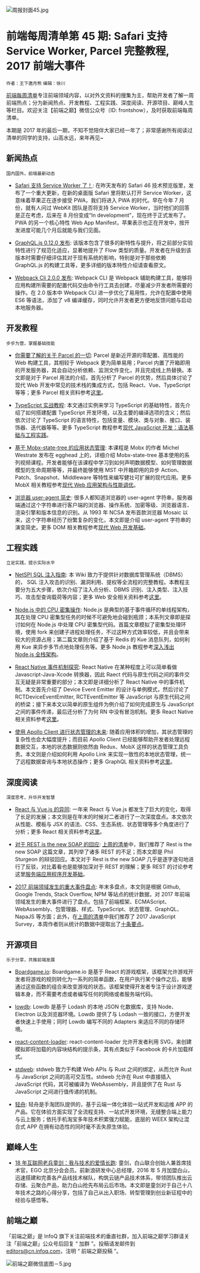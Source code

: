 ![周报封面45.jpg](http://upload-images.jianshu.io/upload_images/1647496-63f9f2c555b36c07.jpg?imageMogr2/auto-orient/strip%7CimageView2/2/w/1240)

# 前端每周清单第 45 期: Safari 支持 Service Worker, Parcel 完整教程, 2017 前端大事件

`作者：王下邀月熊` `编辑：徐川`

[前端每周清单](http://www.infoq.com/cn/FE-Weekly)专注前端领域内容，以对外文资料的搜集为主，帮助开发者了解一周前端热点；分为新闻热点、开发教程、工程实践、深度阅读、开源项目、巅峰人生等栏目。欢迎关注【前端之巅】微信公众号（ID: frontshow），及时获取前端每周清单。

本期是 2017 年的最后一期，不知不觉陪伴大家已经一年了；非常感谢所有阅读过清单的同学的支持，山高水远，来年再见~

## 新闻热点

`国内国外，前端最新动态`

* [Safari 支持 Service Worker 了！](https://mp.weixin.qq.com/s/gqNjFzRhurLLYTdWjIKpXg): 在昨天发布的 Safari 46 技术预览版里，发布了一个重大更新，在新的桌面版 Safari 里将默认打开 Service Worker，这意味着苹果正在逐步接受 PWA，我们将进入 PWA 的时代。早在今年 7 月份，就有人问过 WebKit 团队是否将支持 Service Worker，当时他们的回答是正在考虑，后来在 8 月份变成“In development”，现在终于正式发布了。PWA 的另一个核心特性 Web App Manifest，苹果表示也正在开发中，按开发进度可能几个月后就能与我们见面。

- [GraphQL.js 0.12.0 发布](https://parg.co/UCw): 该版本包含了很多的新特性与提升，将之前部分实验特性进行了规范化适应，显著地提升了 Flow 类型的质量。开发者在升级到该版本时需要仔细评估其对于现有系统的影响，特别是对于那些依赖 GraphQL.js 的构建工具等，更多详细的版本特性介绍请查看原文。

- [Webpack Cli 2.0.0 发布](https://parg.co/UhB): Webpack CLI 是 Webpack 辅助构建工具，能够将应用构建所需要的配置代码交由命令行工具去创建，尽量减少开发者所需要的操作。在 2.0 版本中 Webpack CLI 进一步优化了易用性，允许在配置中使用 ES6 等语法，添加了 v8 编译缓存，同时允许开发者更方便地反馈问题与启动本地服务器。

## 开发教程

`步步为营，掌握基础技能`

* [你需要了解的关于 Parcel 的一切](https://parg.co/UsO): Parcel 是新近开源的零配置、高性能的 Web 构建工具，其相较于 Webpack 更为简单易用；Parcel 内置了开箱即用的开发服务器，其会自动分析依赖、监测文件变化，并且完成线上热替换。本文即是对于 Parcel 用法的介绍，首先分析了 Parcel 的优势，然后具体讨论了现代 Web 开发中常见的技术栈的集成方式，包括 React、Vue、TypeScript 等等；更多 Parcel 相关资料参考[这里](https://github.com/wxyyxc1992/iReactPack)。

- [TypeScript 实战教程](https://auth0.com/blog/typescript-practical-introduction/): 本文通过实例来学习 TypeScript 的基础特性，首先介绍了如何搭建配置 TypeScript 开发环境，以及主要的编译选项的含义；然后依次讨论了 TypeScript 的语言特性，包括变量、模块、类与对象、接口、装饰器、迭代器等等。更多 TypeScript 教程参考[现代 JavaScript 开发：语法基础与工程实践](https://parg.co/bxN)。

- [基于 Mobx-state-tree 的应用状态管理](https://parg.co/UCB): 本课程是 Mobx 的作者 Michel Westrate 发布在 egghead 上的，详细介绍 Mobx-state-tree 基本使用的系列视频课程。开发者能够在该课程中学习到如何声明数据模型、如何管理数据模型的生命周期等等，并最终能够使用 MST 中开箱即用的异步 Action、Patch、Snapshot、Middleware 等特性来编写健壮可扩展的现代应用。更多 MobX 相关教程参考[现代 Web 应用架构与性能调优](https://parg.co/UGZ)。

- [浏览器 user-agent 简史](https://parg.co/U47): 很多人都知道浏览器的 user-agent 字符串，服务器端通过这个字符串进行客户端的浏览器、操作系统、加密等级、浏览器语言、渲染引擎和版本信息的识别。从 1993 年 NCSA 发布首款浏览器 Mosaic 以来，这个字符串经历了纷繁复杂的变化，本文即是介绍 user-agent 字符串的演变简史。更多 DOM 相关教程参考[现代 Web 开发基础](https://parg.co/UHU)。

## 工程实践

`立足实践，提示实际水平`

* [NetSPI SQL 注入指南](https://sqlwiki.netspi.com/): 本 Wiki 致力于提供针对数据库管理系统（DBMS）的， SQL 注入攻击的识别、漏洞利用、提权等全流程的完整教程。本教程主要分为五大步骤，依次介绍了注入点分析、DBMS 识别、注入类型、注入技巧、攻击型查询载荷等内容；更多 Web 安全相关资料参考[这里](https://parg.co/U4w)。

- [Node.js 中的 CPU 密集操作](https://parg.co/UC1): Node.js 是典型的基于事件循环的单线程架构，其在处理 CPU 密集型任务的时候不可避免地会碰到瓶颈；本系列文章即是探讨如何在 Node.js 中处理 CPU 密集型代码。首篇文章模拟了密集型处理环境，使用 fork 来创建子进程处理任务，不过这种方式效率较低，并且会带来较大的资源占用；第二篇文章则介绍了基于 Redis 的 Kue 消息队列，如何利用 Kue 来异步多节点地处理任务等。更多 Node.js 教程参考[深入浅出 Node.js 全栈架构](https://parg.co/UKQ)。

- [React Native 事件机制探究](https://parg.co/UCD): React Native 在某种程度上可以简单看做 Javascript-Java-Xcode 转换器，因此 Raect 代码与原生代码之间的事件交互无疑是非常重要的部分；本文即是详细分析了 React Native 中的事件机制。本文首先介绍了 Device Event Emitter 的设计与单例模式，然后讨论了 RCTDeviceEventEmitter, RCTEventEmitter 等 JavaScript 与原生代码之间的桥梁；接下来本文以简单的原生组件为例介绍了如何完成原生与 JavaScript 之间的事件传递，最后还分析了为何 RN 中没有冒泡机制。更多 React Native 相关资料参考[这里](https://parg.co/URb)。

- [使用 Apollo Client 进行状态管理的未来](https://parg.co/Uhn): 随着应用体积的增加，其状态管理的复杂性也会大幅度提升；而目前 Apollo Client 已经能够帮助开发者处理远程数据交互，本地的状态数据则依然由 Redux、MobX 这样的状态管理工具负责。本文则是介绍如何利用 Apollo Link 来实现一致性的本地状态管理，统一了远程数据查询与本地状态操作；更多 GraphQL 相关资料参考[这里](https://parg.co/URH)。

## 深度阅读

`深度思考，升华开发智慧`

* [React 与 Vue.js 的异同](https://parg.co/Usv): 一年来 React 与 Vue.js 都发生了巨大的变化，取得了长足的发展；本文则是在年末的时候对二者进行了一次深度盘点。本文依次从性能、模板与 JSX 的语法、CSS、生态系统、状态管理等多个角度进行了分析；更多 React 相关资料参考[这里](https://parg.co/URb)。

- [对于 REST is the new SOAP 的回应](https://parg.co/Us9): [上周的清单](https://parg.co/U4B)中，我们推荐了 Rest is the new SOAP 这篇文章，其列举了诸多 REST 的不足；而本文即是 Phil Sturgeon 的辩驳回应。本文对于 Rest is the new SOAP 几乎是逐字逐句地进行了反驳，对比着看也是能够加深对于 REST 的理解；更多 REST 的讨论参考这里[服务端应用程序开发基础](https://parg.co/UdT)。

- [2017 前端领域发生的重大事件盘点](https://parg.co/UCa): 年末多盘点，本文则是根据 Github, Google Trends, Stack Overflow, NPM 等站点的统计数据，对 2017 年前端领域发生的重大事件进行了盘点。包括了前端框架、ECMAScript、WebAssembly、包管理器、样式、TypeScript、状态管理、GraphQL、NapaJS 等方面；此外，在[上周的清单](https://parg.co/U4B)中我们推荐了 2017 JavaScript Survey，本周作者则从统计的数据中提取出了[十条要点](https://parg.co/UhD)。

## 开源项目

`乐于分享，共推前端发展`

* [Boardgame.io](https://google.github.io/boardgame.io/#/): Boardgame.io 是基于 React 的游戏框架，该框架允许游戏开发者将游戏的规则转化为一系列的简单函数，在用户执行某个操作之后，能够通过这些函数的组合来改变游戏的状态。该框架使得开发者专注于设计游戏逻辑本身，而不需要考虑或者编写任何的网络或者服务端代码。

- [lowdb](https://github.com/typicode/lowdb): Lowdb 是基于 Lodash 的本地 JSON 化数据库，支持 Node、Electron 以及浏览器环境。Lowdb 提供了与 Lodash 一致的接口，方便开发者快速上手使用；同时 Lowdb 编写不同的 Adapters 来适应不同的存储环境。

- [react-content-loader](https://github.com/danilowoz/react-content-loader): react-content-loader 允许开发者利用 SVG，来创建模拟即将加载的内容块结构的提示条，其有点类似于 Facebook 的卡片加载样式。

- [stdweb](https://github.com/koute/stdweb): stdweb 致力于构建 Web APIs 与 Rust 之间的绑定，从而允许 Rust 与 JavaScript 之间的高可交互性。stdweb 允许在 Rust 中直接插入 JavaScript 代码，其可被编译为 WebAssembly，并且提供了在 Rust 与 JavaScript 之间进行值传递的机制。

- [轻舟](https://boat.alibaba.com/): 轻舟是手淘团队提供的，基于云端一体化体验一站式开发和运维 APP 的产品。它在体验方面实现了全流程支持、一站式开发环境，无缝整合端上能力与云上服务；依托手机淘宝多年技术积累强力赋能，底层的 WEEX 架构让混合式 APP 在拥有动态性的同时毫不丢失原生体验。

## 巅峰人生

* [18 年互联网老兵童剑：我与技术的爱情长跑](https://parg.co/U4x): 童剑，白山联合创始人兼首席技术官，EGO 北京分会会员。前新浪研发中心总经理，2016 年 5 月加盟白山，迅速搭建和完善各产品线技术梯队，构筑云链产品技术体系，带领团队推出云存储、云聚合产品，助力白山抢先布局云后市场。本文即是童剑对于自己十八年技术之路的心得分享，包括了自己从出入职场、转型管理到创业新征程中的经验与感悟等。

## 前端之巅

「前端之巅」是 InfoQ 旗下关注前端技术的垂直社群，加入前端之巅学习群请关注「前端之巅」公众号后回复 “ 加群 ”。投稿请发邮件到 editors@cn.infoq.com，注明 “ 前端之巅投稿 ”。

![前端之巅微信底图－5.jpg](http://upload-images.jianshu.io/upload_images/1647496-01712a993d2b23de.jpg?imageMogr2/auto-orient/strip%7CimageView2/2/w/1240)
